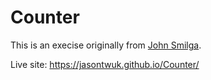 # Counter
This is an execise originally from <a href="https://github.com/john-smilga/javascript-basic-projects">John Smilga</a>.

Live site: https://jasontwuk.github.io/Counter/
